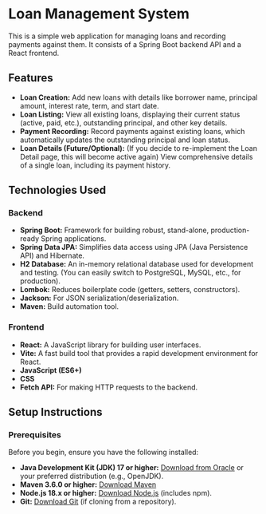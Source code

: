 # Loan Management System

This is a simple web application for managing loans and recording payments against them. It consists of a Spring Boot backend API and a React frontend.

## Features

* **Loan Creation:** Add new loans with details like borrower name, principal amount, interest rate, term, and start date.
* **Loan Listing:** View all existing loans, displaying their current status (active, paid, etc.), outstanding principal, and other key details.
* **Payment Recording:** Record payments against existing loans, which automatically updates the outstanding principal and loan status.
* **Loan Details (Future/Optional):** (If you decide to re-implement the Loan Detail page, this will become active again) View comprehensive details of a single loan, including its payment history.

## Technologies Used

### Backend
* **Spring Boot:** Framework for building robust, stand-alone, production-ready Spring applications.
* **Spring Data JPA:** Simplifies data access using JPA (Java Persistence API) and Hibernate.
* **H2 Database:** An in-memory relational database used for development and testing. (You can easily switch to PostgreSQL, MySQL, etc., for production).
* **Lombok:** Reduces boilerplate code (getters, setters, constructors).
* **Jackson:** For JSON serialization/deserialization.
* **Maven:** Build automation tool.

### Frontend
* **React:** A JavaScript library for building user interfaces.
* **Vite:** A fast build tool that provides a rapid development environment for React.
* **JavaScript (ES6+)**
* **CSS**
* **Fetch API:** For making HTTP requests to the backend.

## Setup Instructions

### Prerequisites

Before you begin, ensure you have the following installed:

* **Java Development Kit (JDK) 17 or higher:** [Download from Oracle](https://www.oracle.com/java/technologies/downloads/) or your preferred distribution (e.g., OpenJDK).
* **Maven 3.6.0 or higher:** [Download Maven](https://maven.apache.org/download.cgi)
* **Node.js 18.x or higher:** [Download Node.js](https://nodejs.org/en/download/) (includes npm).
* **Git:** [Download Git](https://git-scm.com/downloads) (if cloning from a repository).
